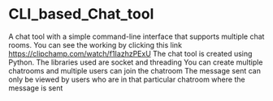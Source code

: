 # CLI_based_Chat_tool
A chat tool with a simple command-line interface that supports multiple chat rooms.
You can see the working by clicking this link https://clipchamp.com/watch/f1IazhzPExU
The chat tool is created using Python.
The libraries used are socket and threading
You can create multiple chatrooms and multiple users can join the chatroom
The message sent can only be viewed by users who are in that particular chatroom where the message is sent
